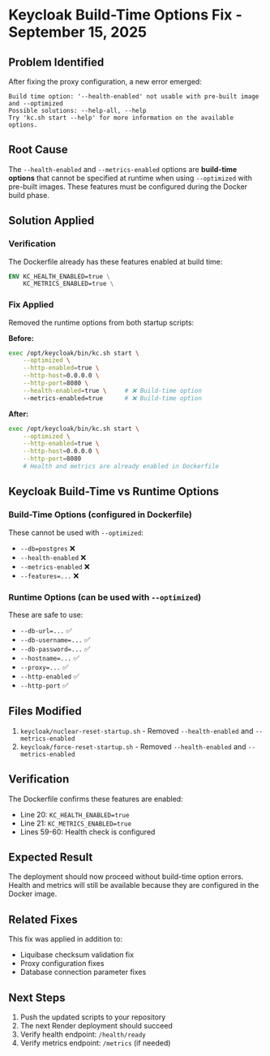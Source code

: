 # Keycloak Build-Time Options Fix - September 15, 2025

## Problem Identified

After fixing the proxy configuration, a new error emerged:

```
Build time option: '--health-enabled' not usable with pre-built image and --optimized
Possible solutions: --help-all, --help
Try 'kc.sh start --help' for more information on the available options.
```

## Root Cause

The `--health-enabled` and `--metrics-enabled` options are **build-time options** that cannot be specified at runtime when using `--optimized` with pre-built images. These features must be configured during the Docker build phase.

## Solution Applied

### Verification
The Dockerfile already has these features enabled at build time:
```dockerfile
ENV KC_HEALTH_ENABLED=true \
    KC_METRICS_ENABLED=true \
```

### Fix Applied
Removed the runtime options from both startup scripts:

**Before:**
```bash
exec /opt/keycloak/bin/kc.sh start \
    --optimized \
    --http-enabled=true \
    --http-host=0.0.0.0 \
    --http-port=8080 \
    --health-enabled=true \     # ❌ Build-time option
    --metrics-enabled=true      # ❌ Build-time option
```

**After:**
```bash
exec /opt/keycloak/bin/kc.sh start \
    --optimized \
    --http-enabled=true \
    --http-host=0.0.0.0 \
    --http-port=8080
    # Health and metrics are already enabled in Dockerfile
```

## Keycloak Build-Time vs Runtime Options

### Build-Time Options (configured in Dockerfile)
These cannot be used with `--optimized`:
- `--db=postgres` ❌
- `--health-enabled` ❌
- `--metrics-enabled` ❌
- `--features=...` ❌

### Runtime Options (can be used with `--optimized`)
These are safe to use:
- `--db-url=...` ✅
- `--db-username=...` ✅
- `--db-password=...` ✅
- `--hostname=...` ✅
- `--proxy=...` ✅
- `--http-enabled` ✅
- `--http-port` ✅

## Files Modified

1. `keycloak/nuclear-reset-startup.sh` - Removed `--health-enabled` and `--metrics-enabled`
2. `keycloak/force-reset-startup.sh` - Removed `--health-enabled` and `--metrics-enabled`

## Verification

The Dockerfile confirms these features are enabled:
- Line 20: `KC_HEALTH_ENABLED=true`
- Line 21: `KC_METRICS_ENABLED=true`
- Lines 59-60: Health check is configured

## Expected Result

The deployment should now proceed without build-time option errors. Health and metrics will still be available because they are configured in the Docker image.

## Related Fixes

This fix was applied in addition to:
- Liquibase checksum validation fix
- Proxy configuration fixes
- Database connection parameter fixes

## Next Steps

1. Push the updated scripts to your repository
2. The next Render deployment should succeed
3. Verify health endpoint: `/health/ready`
4. Verify metrics endpoint: `/metrics` (if needed)